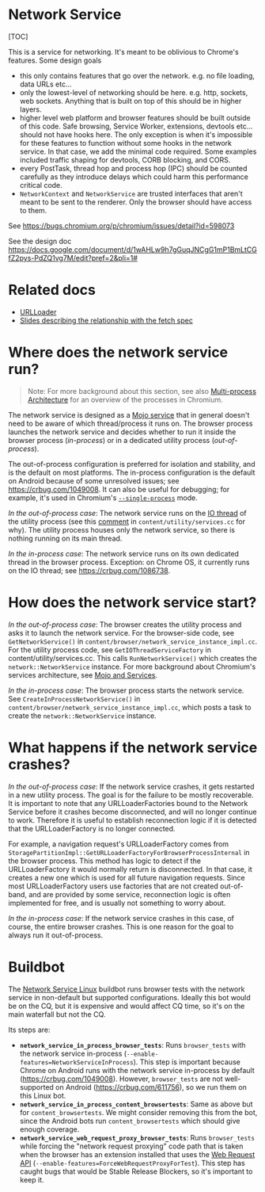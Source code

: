 # Network Service

[TOC]

This is a service for networking. It's meant to be oblivious to Chrome's features.
Some design goals
  * this only contains features that go over the network. e.g. no file loading, data URLs etc...
  * only the lowest-level of networking should be here. e.g. http, sockets, web
    sockets. Anything that is built on top of this should be in higher layers.
  * higher level web platform and browser features should be built outside of
    this code. Safe browsing, Service Worker, extensions, devtools etc... should
    not have hooks here. The only exception is when it's impossible for these
    features to function without some hooks in the network service. In that
    case, we add the minimal code required. Some examples included traffic
    shaping for devtools, CORB blocking, and CORS.
  * every PostTask, thread hop and process hop (IPC) should be counted carefully
    as they introduce delays which could harm this performance critical code.
  * `NetworkContext` and `NetworkService` are trusted interfaces that aren't
    meant to be sent to the renderer. Only the browser should have access to
    them.

See https://bugs.chromium.org/p/chromium/issues/detail?id=598073

See the design doc
https://docs.google.com/document/d/1wAHLw9h7gGuqJNCgG1mP1BmLtCGfZ2pys-PdZQ1vg7M/edit?pref=2&pli=1#

# Related docs

* [URLLoader](url_loader.md)
* [Slides describing the relationship with the fetch spec](https://docs.google.com/presentation/d/1r9KHuYbNlgqQ6UABAMiWz0ONTpSTnMaDJ8UeYZGWjls/)

# Where does the network service run?

> Note: For more background about this section, see also [Multi-process
Architecture](https://www.chromium.org/developers/design-documents/multi-process-architecture)
for an overview of the processes in Chromium.

The network service is designed as a [Mojo service](/docs/mojo_and_services.md)
that in general doesn't need to be aware of which thread/process it runs on.
The browser process launches the network service and decides whether to run it
inside the browser process (*in-process*) or in a dedicated utility process
(*out-of-process*).

The out-of-process configuration is preferred for isolation and stability, and
is the default on most platforms. The in-process configuration is the default on
Android because of some unresolved issues; see https://crbug.com/1049008.  It
can also be useful for debugging; for example, it's used in Chromium's
[`--single-process`](https://www.chromium.org/developers/design-documents/process-models)
mode.

*In the out-of-process case*: The network service runs on the [IO
thread](/docs/threading_and_tasks.md) of the utility process (see this
[comment][1] in `content/utility/services.cc` for why). The utility process
houses only the network service, so there is nothing running on its main thread.

[1]: https://source.chromium.org/chromium/chromium/src/+/main:content/utility/services.cc;l=197-198;drc=9b85cd82c52e13ed685dd74c726d91067bbd34d5

*In the in-process case*: The network service runs on its own dedicated thread
in the browser process. Exception: on Chrome OS, it currently runs on the IO
thread; see https://crbug.com/1086738.

# How does the network service start?

*In the out-of-process case*: The browser creates the utility process and asks
it to launch the network service. For the browser-side code, see
`GetNetworkService()` in `content/browser/network_service_instance_impl.cc`.
For the utility process code, see `GetIOThreadServiceFactory` in
content/utility/services.cc. This calls `RunNetworkService()` which creates the
`network::NetworkService` instance. For more background about Chromium's
services architecture, see [Mojo and Services](/docs/mojo_and_services.md).

*In the in-process case*: The browser process starts the network service. See
`CreateInProcessNetworkService()` in
`content/browser/network_service_instance_impl.cc`, which posts a task to create
the `network::NetworkService` instance.

# What happens if the network service crashes?

*In the out-of-process case*: If the network service crashes, it gets restarted
in a new utility process. The goal is for the failure to be mostly recoverable.
It is important to note that any URLLoaderFactories bound to the Network Service
before it crashes become disconnected, and will no longer continue to work.
Therefore it is useful to establish reconnection logic if it is detected that
the URLLoaderFactory is no longer connected.

For example, a navigation request's URLLoaderFactory comes from
`StoragePartitionImpl::GetURLLoaderFactoryForBrowserProcessInternal` in the
browser process. This method has logic to detect if the URLLoaderFactory it
would normally return is disconnected. In that case, it creates a new one which
is used for all future navigation requests. Since most URLLoaderFactory users
use factories that are not created out-of-band, and are provided by some
service, reconnection logic is often implemented for free, and is usually not
something to worry about.

*In the in-process case*: If the network service crashes in this case, of
course, the entire browser crashes. This is one reason for the goal to always
run it out-of-process.

# Buildbot

The [Network Service
Linux](https://ci.chromium.org/p/chromium/builders/ci/Network%20Service%20Linux)
buildbot runs browser tests with the network service in non-default but
supported configurations. Ideally this bot would be on the CQ, but it is
expensive and would affect CQ time, so it's on the main waterfall but not the
CQ.

Its steps are:

* **`network_service_in_process_browser_tests`**: Runs `browser_tests` with the
  network service in-process
  (`--enable-features=NetworkServiceInProcess`). This step is important because
  Chrome on Android runs with the network service in-process by default
  (https://crbug.com/1049008). However, `browser_tests` are not well-supported
  on Android (https://crbug.com/611756), so we run them on this Linux bot.
* **`network_service_in_process_content_browsertests`**: Same as above but for
  `content_browsertests`. We might consider removing this from the bot, since
  the Android bots run `content_browsertests` which should give enough coverage.
* **`network_service_web_request_proxy_browser_tests`**: Runs `browser_tests`
  while forcing the "network request proxying" code path that is taken when the
  browser has an extension installed that uses the
  [Web Request API](https://developer.chrome.com/extensions/webRequest)
  (`--enable-features=ForceWebRequestProxyForTest`). This step has caught bugs
  that would be Stable Release Blockers, so it's important to keep it.

